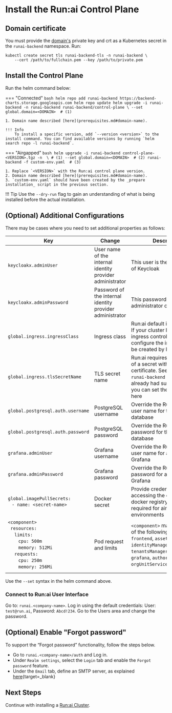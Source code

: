 
# Install the Run:ai Control Plane 


## Domain certificate

You must provide the [domain's](prerequisites.md#domain-name) private key and crt as a Kubernetes secret in the `runai-backend` namespace. Run: 

```
kubectl create secret tls runai-backend-tls -n runai-backend \
    --cert /path/to/fullchain.pem --key /path/to/private.pem
```
## Install the Control Plane

Run the helm command below:


=== "Connected"
    ``` bash
    helm repo add runai-backend https://backend-charts.storage.googleapis.com
    helm repo update
    helm upgrade -i runai-backend -n runai-backend runai-backend/control-plane \
        --set global.domain=<DOMAIN>  # (1)
    ```

    1. Domain name described [here](prerequisites.md#domain-name). 

    !!! Info
        To install a specific version, add `--version <version>` to the install command. You can find available versions by running `helm search repo -l runai-backend`.

=== "Airgapped"
    ``` bash
    helm upgrade -i runai-backend control-plane-<VERSION>.tgz -n  \ # (1)
        --set global.domain=<DOMAIN>  # (2)
        runai-backend -f custom-env.yaml  # (3)
    ```

    1. Replace `<VERSION>` with the Run:ai control plane version.
    2. Domain name described [here](prerequisites.md#domain-name). 
    3. `custom-env.yaml` should have been created by the _prepare installation_ script in the previous section. 

!!! Tip
    Use the  `--dry-run` flag to gain an understanding of what is being installed before the actual installation. 


## (Optional) Additional Configurations

There may be cases where you need to set additional properties as follows:

|  Key     | Change   | Description |
|----------|----------|-------------| 
| `keycloakx.adminUser` | User name of the internal identity provider administrator | This user is the administrator of Keycloak | 
| `keycloakx.adminPassword` | Password of the internal identity provider administrator | This password is for the administrator of Keycloak | 
| `global.ingress.ingressClass` |  Ingress class  |  Run:ai default is using NGINX. If your cluster has a different ingress controller, you can configure the ingress class to be created by Run:ai |
| `global.ingress.tlsSecretName`  | TLS secret name  | Run:ai requires the creation of a secret with domain certificate. See [above](#domain-certificate). If the `runai-backend` namespace already had such a secret, you can set the secret name here  |
| `global.postgresql.auth.username`  | PostgreSQL username | Override the Run:ai default user name for the Run:ai database  |
| `global.postgresql.auth.password`  | PostgreSQL password | Override the Run:ai default password for the Run:ai database  |
| `grafana.adminUser`  | Grafana username  |   Override the Run:ai default user name for accessing Grafana |
| `grafana.adminPassword`  | Grafana password  |   Override the Run:ai default password for accessing Grafana |
| `global.imagePullSecrets:` <br> &ensp; `- name: <secret-name>`  | Docker secret | Provide credentials for accessing the organization's docker registry. This is required for air-gapped environments  |
| `<component>` <br> &ensp;`resources:` <br> &emsp; `limits:` <br> &emsp; &ensp; `cpu: 500m` <br> &emsp; &ensp; `memory: 512Mi` <br> &emsp; `requests:` <br> &emsp; &ensp; `cpu: 250m` <br> &emsp; &ensp; `memory: 256Mi`  | Pod request and limits  |  `<component>` may be anyone of the following: `backend`, `frontend`, `assetsService`, `identityManager`, `tenantsManager`, `keycloakx`, `grafana`, `authorization`, `orgUnitService`,`policyService`  |   
|<div style="width:200px"></div>| | |




Use the `--set` syntax in the helm command above.  

### Connect to Run:ai User Interface

Go to: `runai.<company-name>`. Log in using the default credentials: User: `test@run.ai`, Password: `Abcd!234`. Go to the Users area and change the password. 


## (Optional) Enable "Forgot password"

To support the “Forgot password” functionality, follow the steps below.

* Go to `runai.<company-name>/auth` and Log in. 
* Under `Realm settings`, select the `Login` tab and enable the `Forgot password` feature.
* Under the `Email` tab, define an SMTP server, as explained [here](https://www.keycloak.org/docs/latest/server_admin/#_email){target=_blank}

## Next Steps

Continue with installing a [Run:ai Cluster](cluster.md).

